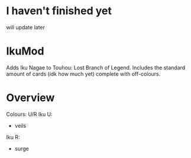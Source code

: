 # I haven't finished yet 
will update later
# IkuMod
Adds Iku Nagae to Touhou: Lost Branch of Legend.
Includes the standard amount of cards (idk how much yet) complete with off-colours.
# Overview
Colours: U/R
Iku U:
- veils
  
Iku R:
- surge
